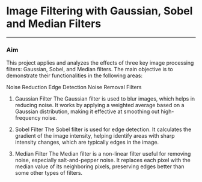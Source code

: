 # Image Filtering with Gaussian, Sobel and Median Filters
---
### Aim
This project applies and analyzes the effects of three key image processing filters: Gaussian, Sobel, and Median filters. The main objective is to demonstrate their functionalities in the following areas:

Noise Reduction
Edge Detection
Noise Removal
Filters

1. Gaussian Filter
The Gaussian filter is used to blur images, which helps in reducing noise. It works by applying a weighted average based on a Gaussian distribution, making it effective at smoothing out high-frequency noise.

2. Sobel Filter
The Sobel filter is used for edge detection. It calculates the gradient of the image intensity, helping identify areas with sharp intensity changes, which are typically edges in the image.

3. Median Filter
The Median filter is a non-linear filter useful for removing noise, especially salt-and-pepper noise. It replaces each pixel with the median value of its neighboring pixels, preserving edges better than some other types of filters.
